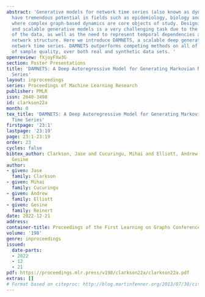 ```yaml
---
abstract: 'Generative models for network time series (also known as dynamic graphs)
  have tremendous potential in fields such as epidemiology, biology and economics,
  where complex graph-based dynamics are core objects of study. Designing flexible
  and scalable generative models is a very challenging task due to the high dimensionality
  of the data, as well as the need to represent temporal dependencies and marginal
  network structure. Here we introduce DAMNETS, a scalable deep generative model for
  network time series. DAMNETS outperforms competing methods on all of our measures
  of sample quality, over both real and synthetic data sets. '
openreview: fXjoyFXw3G
section: Poster Presentations
title: 'DAMNETS: A Deep Autoregressive Model for Generating Markovian Network Time
  Series'
layout: inproceedings
series: Proceedings of Machine Learning Research
publisher: PMLR
issn: 2640-3498
id: clarkson22a
month: 0
tex_title: 'DAMNETS: A Deep Autoregressive Model for Generating Markovian Network
  Time Series'
firstpage: '23:1'
lastpage: '23:19'
page: 23:1-23:19
order: 23
cycles: false
bibtex_author: Clarkson, Jase and Cucuringu, Mihai and Elliott, Andrew and Reinert,
  Gesine
author:
- given: Jase
  family: Clarkson
- given: Mihai
  family: Cucuringu
- given: Andrew
  family: Elliott
- given: Gesine
  family: Reinert
date: 2022-12-21
address:
container-title: Proceedings of the First Learning on Graphs Conference
volume: '198'
genre: inproceedings
issued:
  date-parts:
  - 2022
  - 12
  - 21
pdf: https://proceedings.mlr.press/v198/clarkson22a/clarkson22a.pdf
extras: []
# Format based on citeproc: http://blog.martinfenner.org/2013/07/30/citeproc-yaml-for-bibliographies/
---
```

